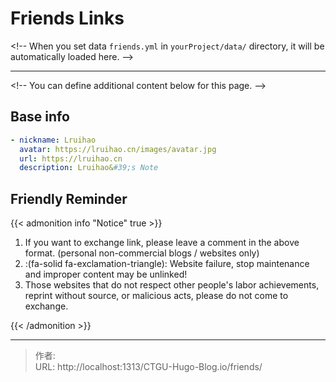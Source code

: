 # Friends Links


&lt;!-- When you set data `friends.yml` in `yourProject/data/` directory, it will be automatically loaded here. --&gt;

---

&lt;!-- You can define additional content below for this page. --&gt;

## Base info

```yaml
- nickname: Lruihao
  avatar: https://lruihao.cn/images/avatar.jpg
  url: https://lruihao.cn
  description: Lruihao&#39;s Note
```

## Friendly Reminder

{{&lt; admonition info &#34;Notice&#34; true &gt;}}

1. If you want to exchange link, please leave a comment in the above format. (personal non-commercial blogs / websites only)
2. :(fa-solid fa-exclamation-triangle): Website failure, stop maintenance and improper content may be unlinked!
3. Those websites that do not respect other people&#39;s labor achievements, reprint without source, or malicious acts, please do not come to exchange.

{{&lt; /admonition &gt;}}

---

> 作者:   
> URL: http://localhost:1313/CTGU-Hugo-Blog.io/friends/  


